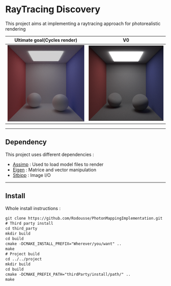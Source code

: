 # RayTracing Discovery

This project aims at implementing a raytracing approach for photorealistic rendering


Ultimate goal(Cycles render) | V0
:-----------------: | :------------------:
 <img src="./project/resources/CornellBoxSphere.png" width="256"> | <img src="./project/resources/V0.png" width="256"> 


---


## Dependency

This project uses different dependencies :

- [Assimp](https://github.com/assimp/assimp) : Used to load model files to render 
- [Eigen](http://eigen.tuxfamily.org/index.php?title=Main_Page) : Matrice and vector manipulation
- [Stbipp](https://github.com/Rodousse/stbipp) : Image I/O

---


## Install

Whole install instructions :
```
git clone https://github.com/Rodousse/PhotonMappingImplementation.git
# Third party install 
cd third_party
mkdir build
cd build
cmake -DCMAKE_INSTALL_PREFIX="Wherever/you/want" .. 
make
# Project build
cd ../../project
mkdir build
cd build
cmake -DCMAKE_PREFIX_PATH="thirdParty/install/path/" ..
make
```
